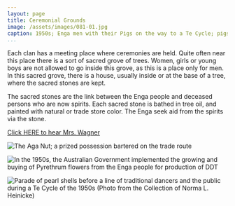 ```yaml
---
layout: page
title: Ceremonial Grounds
image: /assets/images/081-01.jpg
caption: 1950s; Enga men with their Pigs on the way to a Te Cycle; pigs are a sign of wealth
...
```




Each clan has a meeting place where ceremonies are held. Quite often
near this place there is a sort of sacred grove of trees. Women, girls
or young boys are not allowed to go inside this grove, as this is a place
only for men. In this sacred grove, there is a house, usually inside or
at the base of a tree, where the sacred stones are kept.

The sacred stones are the link between the Enga people and deceased
persons who are now spirits. Each sacred stone is bathed in tree oil,
and painted with natural or trade store color. The Enga seek aid from
the spirits via the stone.

[Click HERE to hear Mrs. Wagner](audio/080-001.mp3)


![The Aga Nut; a prized possession bartered on the trade route](/assets/images/081-02.jpg)

![In the 1950s, the Australian Government implemented the growing and buying of Pyrethrum flowers from the Enga people for production of DDT](/assets/images/081-03.jpg)

![Parade of pearl shells before a line of traditional dancers and the public during a Te Cycle of the 1950s (Photo from the Collection of Norma L. Heinicke)](/assets/images/081-04.jpg)

